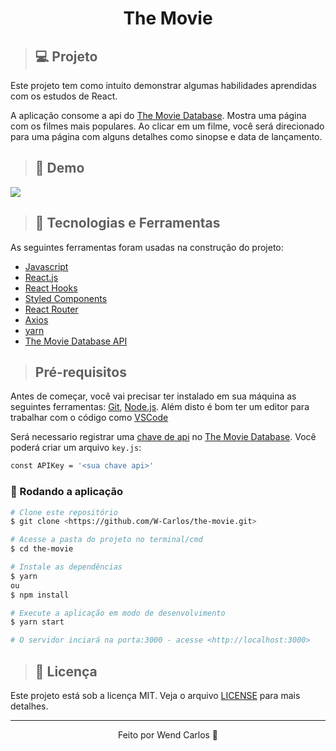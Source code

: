 <h1 align="center">The Movie</h1>

>## 💻 Projeto
<p>Este projeto tem como intuito demonstrar algumas habilidades aprendidas com os estudos de React. </p>

<p>A aplicação consome a api do <a href="https://developers.themoviedb.org/3/getting-started/introduction" target="_blank">The Movie Database</a>. Mostra uma página com os filmes mais populares. Ao clicar em um filme, você será direcionado para uma página com alguns detalhes como sinopse e data de lançamento.</p>

>## 📸 Demo
<img src="./src/assets/the-movies.gif">

>## 🚀 Tecnologias e Ferramentas
As seguintes ferramentas foram usadas na construção do projeto:
* <a href="https://developer.mozilla.org/pt-BR/docs/Web/JavaScript" target="_blank">Javascript</a>
* <a href="https://pt-br.reactjs.org/" target="_blank">React.js</a>
* <a href="https://pt-br.reactjs.org/docs/hooks-intro.html" target="_blank">React Hooks</a>
* <a href="https://styled-components.com/" target="_blank">Styled Components</a>
* <a href="https://reactrouter.com/docs/en/v6/getting-started/overview" target="_blank">React Router</a>
* <a href="https://axios-http.com/ptbr/docs/intro" target="_blank">Axios</a>
* <a href="https://yarnpkg.com/getting-started" target="_blank">yarn</a>
* <a href="https://yarnpkg.com/getting-startedhttps://developers.themoviedb.org/3/getting-started/introduction" target="_blank">The Movie Database API</a>

> ## Pré-requisitos

Antes de começar, você vai precisar ter instalado em sua máquina as seguintes ferramentas:
[Git](https://git-scm.com), [Node.js](https://nodejs.org/en/). 
Além disto é bom ter um editor para trabalhar com o código como [VSCode](https://code.visualstudio.com/)

Será necessario registrar uma [chave de api](https://developers.themoviedb.org/3/getting-started/introduction) no [The Movie Database](https://developers.themoviedb.org/3/getting-started/introduction). Você poderá criar um arquivo `key.js`:

```bash
const APIKey = '<sua chave api>'
```

### 🎲 Rodando a aplicação

```bash
# Clone este repositório
$ git clone <https://github.com/W-Carlos/the-movie.git>

# Acesse a pasta do projeto no terminal/cmd
$ cd the-movie

# Instale as dependências
$ yarn
ou 
$ npm install

# Execute a aplicação em modo de desenvolvimento
$ yarn start

# O servidor inciará na porta:3000 - acesse <http://localhost:3000>
```
>## 📄 Licença
Este projeto está sob a licença MIT. Veja o arquivo [LICENSE](https://github.com/W-Carlos/the-movie/blob/master/LICENSE) para mais detalhes.

---
<p align="center">Feito por Wend Carlos 👋</p>



